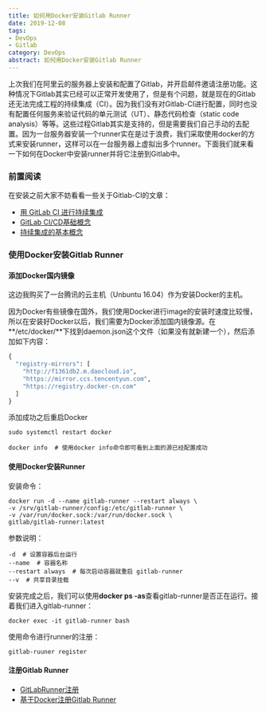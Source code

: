 ```yaml
---
title: 如何用Docker安装Gitlab Runner
date: 2019-12-08
tags:
- DevOps
- Gitlab
category: DevOps
abstract: 如何用Docker安装Gitlab Runner
---
```


上次我们在阿里云的服务器上安装和配置了Gitlab，并开启邮件邀请注册功能。这种情况下Gitlab其实已经可以正常开发使用了，但是有个问题，就是现在的Gitlab还无法完成工程的持续集成（CI）。因为我们没有对Gitlab-CI进行配置，同时也没有配置任何服务来验证代码的单元测试（UT）、静态代码检查（static code analysis）等等。这些过程Gitlab其实是支持的，但是需要我们自己手动的去配置。因为一台服务器安装一个runner实在是过于浪费，我们采取使用docker的方式来安装runner，这样可以在一台服务器上虚拟出多个runner。下面我们就来看一下如何在Docker中安装runner并将它注册到Gitlab中。

### 前置阅读

在安装之前大家不妨看看一些关于Gitlab-CI的文章：

- [用 GitLab CI 进行持续集成](https://scarletsky.github.io/2016/07/29/use-gitlab-ci-for-continuous-integration/)
- [GitLab CI/CD基础概念](http://www.idevops.site/gitlabci/chapter01/)
- [持续集成的基本概念](https://www.funtl.com/zh/apache-dubbo-ci/)

### 使用Docker安装Gitlab Runner

#### 添加Docker国内镜像

这边我购买了一台腾讯的云主机（Unbuntu 16.04）作为安装Docker的主机。

因为Docker有些镜像在国外，我们使用Docker进行image的安装时速度比较慢，所以在安装好Docker以后，我们需要为Docker添加国内镜像源。在**/etc/docker/**下找到daemon.json这个文件（如果没有就新建一个），然后添加如下内容：

```python
{
  "registry-mirrors": [
    "http://f1361db2.m.daocloud.io", 
    "https://mirror.ccs.tencentyun.com", 
    "https://registry.docker-cn.com"
  ]
}
```

添加成功之后重启Docker

```
sudo systemctl restart docker

docker info  # 使用docker info命令即可看到上面的源已经配置成功
```



#### 使用Docker安装Runner

安装命令：

```
docker run -d --name gitlab-runner --restart always \
-v /srv/gitlab-runner/config:/etc/gitlab-runner \
-v /var/run/docker.sock:/var/run/docker.sock \
gitlab/gitlab-runner:latest
```

参数说明：

```
-d  # 设置容器后台运行
--name  # 容器名称
--restart always  # 每次启动容器就重启 gitlab-runner
--v  # 共享目录挂载
```

安装完成之后，我们可以使用**docker ps -as**查看gitlab-runner是否正在运行。接着我们进入gitlab-runner：

```
docker exec -it gitlab-runner bash
```

使用命令进行runner的注册：

```
gitlab-ruuner register
```

#### 注册Gitlab Runner

- [GitLabRunner注册]([http://www.idevops.site/gitlabci/chapter02/01/1-3-gitlabrunner%E6%B3%A8%E5%86%8C/](http://www.idevops.site/gitlabci/chapter02/01/1-3-gitlabrunner注册/))
- [基于Docker注册Gitlab Runner]([https://www.funtl.com/zh/apache-dubbo-ci/%E5%9F%BA%E4%BA%8E-Docker-%E5%AE%89%E8%A3%85-GitLab-Runner.html#%E6%B3%A8%E5%86%8C-runner](https://www.funtl.com/zh/apache-dubbo-ci/基于-Docker-安装-GitLab-Runner.html#注册-runner))





